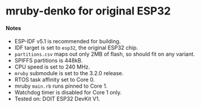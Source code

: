 # mruby-denko for original ESP32

#### Notes
- ESP-IDF v5.1 is recommended for building.
- IDF target is set to `esp32`, the original ESP32 chip.
- `partitions.csv` maps out only 2MB of flash, so should fit on any variant.
- SPIFFS partitions is 448kB.
- CPU speed is set to 240 MHz.
- `mruby` submodule is set to the 3.2.0 release.
- RTOS task affinity set to Core 0.
- mruby `main.rb` runs pinned to Core 1.
- Watchdog timer is disabled for Core 1 only.
- Tested on: DOIT ESP32 DevKit V1.
